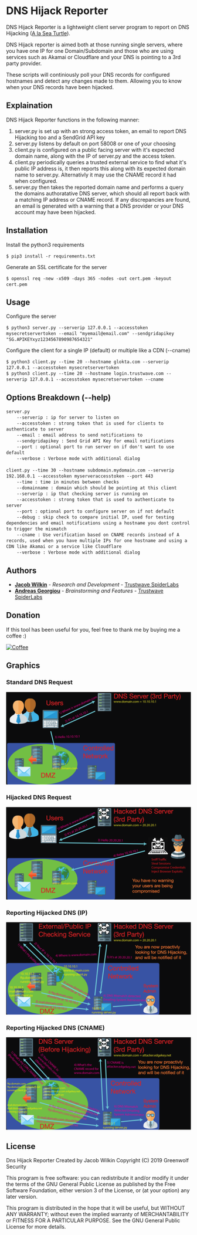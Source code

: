 # DNS Hijack Reporter

DNS Hijack Reporter is a lightweight client server program to report on DNS Hijacking ([A la Sea Turtle](https://www.wired.com/story/sea-turtle-dns-hijacking/)).

DNS Hijack reporter is aimed both at those running single servers, where you have one IP for one Domain/Subdomain and those who are using services such as Akamai or Cloudflare and your DNS is pointing to a 3rd party provider.

These scripts will continiously poll your DNS records for configured hostnames and detect any changes made to them. Allowing you to know when your DNS records have been hijacked. 

## Explaination

DNS Hijack Reporter functions in the following manner:

1) server.py is set up with an strong access token, an email to report DNS Hijacking too and a SendGrid API key
2) server.py listens by default on port 58008 or one of your choosing
3) client.py is configured on a public facing server with it's expected domain name, along with the IP of server.py and the access token.
4) client.py periodically queries a trusted external service to find what it's public IP address is, it then reports this along with its expected domain name to server.py. Alternativly it may use the CNAME record it had when configured. 
5) server.py then takes the reported domain name and performs a query the domains authoratative DNS server, which should all report back with a matching IP address or CNAME record. If any discrepancies are found, an email is generated with a warning that a DNS provider or your DNS account may have been hijacked.

## Installation

Install the python3 requirements
```
$ pip3 install -r requirements.txt
```
Generate an SSL certificate for the server
```
$ openssl req -new -x509 -days 365 -nodes -out cert.pem -keyout cert.pem
```
## Usage

Configure the server
```
$ python3 server.py --serverip 127.0.0.1 --accesstoken mysecretservertoken --email "myemail@email.com" --sendgridapikey "SG.APIKEYxyz1234567890987654321"
```
Configure the client for a single IP (default) or multiple like a CDN (--cname)
```
$ python3 client.py --time 20 --hostname glokta.com --serverip 127.0.0.1 --accesstoken mysecretservertoken
$ python3 client.py --time 20 --hostname login.trustwave.com --serverip 127.0.0.1 --accesstoken mysecretservertoken --cname
```
## Options Breakdown (--help)
```
server.py
    --serverip : ip for server to listen on
    --accesstoken : strong token that is used for clients to authenticate to server
    --email : email address to send notifications to
    --sendgridapikey : Send Grid API Key for email notifications
    --port : optional port to run server on if don't want to use default
    --verbose : Verbose mode with additional dialog

client.py --time 30 --hostname subdomain.mydomain.com --serverip 192.168.0.1 --accesstoken myserveraccesstoken --port 443
    --time : time in minutes between checks
    --domainname : domain which should be pointing at this client
    --serverip : ip that checking server is running on
    --accesstoken : strong token that is used to authenticate to server
    --port : optional port to configure server on if not default
    --debug : skip check to compare initial IP, used for testing dependencies and email notifications using a hostname you dont control to trigger the mismatch
    --cname : Use verification based on CNAME records instead of A records, used when you have multiple IPs for one hostname and using a CDN like Akamai or a service like Cloudflare
    --verbose : Verbose mode with additional dialog
``` 
## Authors

* [**Jacob Wilkin**](https://github.com/Greenwolf) - *Research and Development* - [Trustwave SpiderLabs](https://github.com/SpiderLabs)
* [**Andreas Georgiou**](https://github.com/superhedgy) - *Brainstorming and Features* - [Trustwave SpiderLabs](https://github.com/SpiderLabs)

## Donation
If this tool has been useful for you, feel free to thank me by buying me a coffee :)

[![Coffee](https://www.buymeacoffee.com/assets/img/custom_images/orange_img.png)](https://www.buymeacoffee.com/Greenwolf)

## Graphics

### Standard DNS Request

![Standard DNS Request](images/DNS-Hijacking-normal-request.png?raw=true "Standard DNS Request")

### Hijacked DNS Request

![Hijacked DNS Request](images/DNS-Hijacking-hijacked-request.png?raw=true "Hijacked DNS Request")

### Reporting Hijacked DNS (IP)

![Reporting Hijacked DNS IP](images/DNS-Hijacking-hijacked-request-reported.png?raw=true "Reporting Hijacked DNS (IP)")

### Reporting Hijacked DNS (CNAME)

![Reporting Hijacked DNS CNAME](images/DNS-Hijacking-hijacked-request-reported-cname.png?raw=true "Reporting Hijacked DNS (CNAME)")

## License

Dns Hijack Reporter
Created by Jacob Wilkin
Copyright (C) 2019 Greenwolf Security
 
This program is free software: you can redistribute it and/or modify
it under the terms of the GNU General Public License as published by
the Free Software Foundation, either version 3 of the License, or
(at your option) any later version.

This program is distributed in the hope that it will be useful,
but WITHOUT ANY WARRANTY; without even the implied warranty of
MERCHANTABILITY or FITNESS FOR A PARTICULAR PURPOSE.  See the
GNU General Public License for more details.

